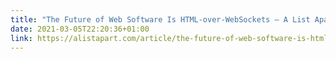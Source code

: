 ```yaml
---
title: "The Future of Web Software Is HTML-over-WebSockets – A List Apart"
date: 2021-03-05T22:20:36+01:00
link: https://alistapart.com/article/the-future-of-web-software-is-html-over-websockets/?utm_source=hackernewsletter&utm_medium=email&utm_term=fav
---
```


